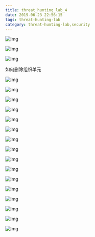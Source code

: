 ```yaml
---
title: threat_hunting_lab_4
date: 2019-06-23 22:56:15
tags: threat-hunting-lab
category: threat-hunting-lab,security
---
```



<!-- more -->

![img](/postimg/lab4-1.jpg)

![img](/postimg/lab4-2.jpg)

![img](/postimg/lab4-3.jpg)

如何删除组织单元

![img](/postimg/lab4-4.jpg)

![img](/postimg/lab4-5.jpg)

![img](/postimg/lab4-6.jpg)

![img](/postimg/lab4-7.jpg)

![img](/postimg/lab4-8.jpg)

![img](/postimg/lab4-1.jpg)

![img](/postimg/lab4-1.jpg)

![img](/postimg/lab4-1.jpg)

![img](/postimg/lab4-1.jpg)

![img](/postimg/lab4-1.jpg)

![img](/postimg/lab4-1.jpg)

![img](/postimg/lab4-1.jpg)

![img](/postimg/lab4-1.jpg)

![img](/postimg/lab4-1.jpg)

![img](/postimg/lab4-1.jpg)

![img](/postimg/lab4-1.jpg)